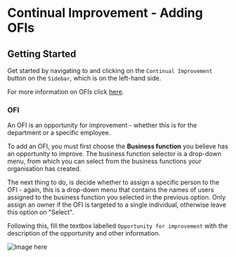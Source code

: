 # Continual Improvement - Adding OFIs

## Getting Started

Get started by navigating to and clicking on the `Continual Improvement` button on the `Sidebar`, which is on the left-hand side.

For more information on OFIs click [here][OFI].


### OFI

An OFI is an opportunity for improvement - whether this is for the department or a specific employee.

To add an OFI, you must first choose the **Business function** you believe has an opportunity to improve. The business function selector is a drop-down menu, from which you can select from the business functions your organisation has created.

The next thing to do, is decide whether to assign a specific person to the OFI - again, this is a drop-down menu that contains the names of users assigned to the business function you selected in the previous option. Only assign an owner if the OFI is targeted to a single individual, otherwise leave this option on "Select".

Following this, fill the textbox labelled `Opportunity for improvement` with the description of the opportunity and other information.

![Image here](https://imssystems.tech/assets/images/docs/img.png "Completed OFI Form.png")

[OFI]: link/to/actions "Actions/#OFI"